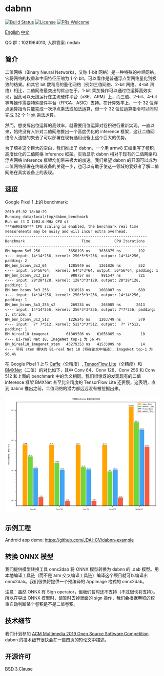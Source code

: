 # dabnn

[![Build Status](https://dev.azure.com/daquexian/dabnn/_apis/build/status/Android%20Build%20%26%20Test?branchName=master)](https://dev.azure.com/daquexian/dabnn/_build/latest?definitionId=2&branchName=master)
[![License](https://img.shields.io/badge/license-BSD--3--Clause-blue.svg)](LICENSE) 
[![PRs Welcome](https://img.shields.io/badge/PRs-welcome-brightgreen.svg)](https://github.com/JDAI-CV/dabnn/pulls)

[English](README.md) [中文](README_CN.md)

QQ 群：1021964010, 入群答案: nndab

## 简介

二值网络（Binary Neural Networks，又称 1-bit 网络）是一种特殊的神经网络，它将网络的权重和中间特征压缩为 1 个 bit，可以看作是普通浮点型网络量化到极致的结果。和其它 bit 数稍高的量化网络（例如三值网络、2-bit 网络、4-bit 网络）相比，二值网络最突出的优点在于，1-bit 乘加操作可以通过位运算高效实现，因此可以无缝运行在主流硬件平台（x86、ARM）上，而三值、2-bit、4-bit 等等操作需要特殊硬件平台（FPGA、ASIC）支持。在计算效率上，一个 32 位浮点运算指令只能完成一次浮点乘法或加法运算，但一个 32 位位运算指令可以同时完成 32 个 1-bit 乘法运算。

然而，想发挥出位运算的高效率，就需要用位运算对卷积进行重新实现。一直以来，始终没有人针对二值网络推出一个高度优化的 inference 框架，这让二值网络令人遗憾的失去了可以部署在现有通用设备上这个巨大的优势。

为了填补这个巨大的空白，我们推出了 dabnn，一个用 armv8 汇编重写了卷积，高度优化的二值网络 inference 框架。实验显示 dabnn 相对于现有的二值网络和浮点网络 inference 框架均能带来极大的加速。我们希望 dabnn 的开源可以成为二值网络部署在终端设备的关键一步，也可以有助于使这一领域的爱好者了解二值网络在真实设备上的表现。

## 速度

Google Pixel 1 上的 benchmark:

```
2019-05-02 18:00:29
Running data/local/tmp/dabnn_benchmark
Run on (4 X 1593.6 MHz CPU s)
***WARNING*** CPU scaling is enabled, the benchmark real time measurements may be noisy and will incur extra overhead.
-----------------------------------------------------------------
Benchmark                          Time           CPU Iterations
-----------------------------------------------------------------
BM_bgemm_5x5_256             3658193 ns    3636875 ns        192       <--- input: 14*14*256, kernel: 256*5*5*256, output: 14*14*256, padding: 2
BM_bnn_bconv_3x3_64          1285949 ns    1261826 ns        552       <--- input: 56*56*64,  kernel: 64*3*3*64, output: 56*56*64, padding: 1
BM_bnn_bconv_3x3_128          988757 ns     981547 ns        721       <--- input: 28*28*128, kernel: 128*3*3*128, output: 28*28*128, padding: 1
BM_bnn_bconv_3x3_256         1018918 ns    1008007 ns        689       <--- input: 14*14*256, kernel: 256*3*3*256, output: 14*14*256, padding: 1
BM_bnn_bconv_3x3_256_s2       269234 ns     268085 ns       2613       <--- input: 14*14*256, kernel: 256*3*3*256, output: 7*7*256, padding: 1, stride: 2
BM_bnn_bconv_3x3_512         1226245 ns    1203749 ns        579       <--- input:  7* 7*512, kernel: 512*3*3*512, output:  7* 7*512, padding: 1
BM_bireal18_imagenet        61809506 ns   61056865 ns         10       <--- Bi-real Net 18, ImageNet top-1 为 56.4%
BM_bireal18_imagenet_stem   43279353 ns   41533009 ns         14       <--- 带有 stem 模块的 Bi-real Net 18 (将在论文中描述), ImageNet top-1 为 56.4%
```

在 Google Pixel 1 上与 [Caffe](http://caffe.berkeleyvision.org)（全精度）, [TensorFlow Lite](https://www.tensorflow.org/lite)（全精度）和 [BMXNet](https://github.com/hpi-xnor/BMXNet)（二值）的对比如下，其中 Conv 64、Conv 128、Conv 256 和 Conv 512 和上面的 benchmark 中的含义相同。我们很惊讶的发现现有的二值 inference 框架 BMXNet 甚至比全精度的 TensorFlow Lite 还要慢，这表明，直到 dabnn 推出之前，二值网络的潜力都远远没有被挖掘出来。

![Comparison](images/comparison_cn.png)

## 示例工程

Android app demo: https://github.com/JDAI-CV/dabnn-example

## 转换 ONNX 模型

我们提供模型转换工具 onnx2dab 将 ONNX 模型转换为 dabnn 的 .dab 模型。用本地编译工具链（而不是 arm 交叉编译工具链）编译这个项目就可以编译出 onnx2dab。我们很快将提供一个预编译的 AppImage 格式的 onnx2dab。

注意：虽然 ONNX 有 Sign operator，但我们暂时还不支持（不过很快将支持）。所以在导出 ONNX 模型时，请暂时去掉里面的 sign 操作，我们会根据卷积的权重自动判断某个卷积是不是二值卷积。

## 技术细节

我们计划参加 [ACM Multimedia 2019 Open Source Software Competition](https://www.acmmm.org/2019/call-for-open-source-software-competition/). dabnn 的技术细节很快会在一篇四页的短论文中描述。

## 开源许可

[BSD 3 Clause](LICENSE)
